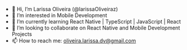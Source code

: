 - 👋 Hi, I’m Larissa Oliveira (@larissaOliveiraz)
- 👀 I’m interested in Mobile Development
- 🌱 I’m currently learning React Native | TypeScript | JavaScript | React
- 💞️ I’m looking to collaborate on React Native and Mobile Development Projects
- 📫 How to reach me: oliveira.larissa.dv@gmail.com

<!---
larissaOliveiraz/larissaOliveiraz is a ✨ special ✨ repository because its `README.md` (this file) appears on your GitHub profile.
You can click the Preview link to take a look at your changes.
--->
